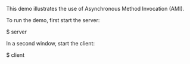 This demo illustrates the use of Asynchronous Method Invocation (AMI).

To run the demo, first start the server:

$ server

In a second window, start the client:

$ client
